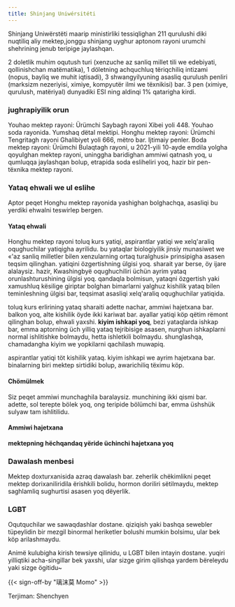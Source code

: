 ```yaml
---
title: Shinjang Uniwérsitéti
---
```


Shinjang Uniwërstëti maarip ministirliki tessiqlighan  211 qurulushi diki nuqtiliq aliy mektep,jonggu shinjang uyghur aptonom rayoni urumchi shehrining jenub teripige jaylashqan.

2 doletlik muhim oqutush turi (xenzuche az sanliq millet tili we edebiyati, qollinishchan matëmatika), 1 döletning achquchluq tëriqchiliq intizami (nopus, bayliq we muhit iqtisadi), 3 shwangyilyuning asasliq qurulush penliri (marksizm nezeriyisi, ximiye, kompyutër ilmi we tëxnikisi) bar. 3 pen (ximiye, qurulush, matëriyal) dunyadiki ESI ning aldinqi 1% qatarigha kirdi.

### jughrapiyilik orun

Youhao mektep rayoni: Ürümchi Saybagh rayoni Xibei yoli 448. Youhao soda rayonida. Yumshaq dëtal mektipi.
Honghu mektep rayoni: Ürümchi Tengritagh rayoni Ghalibiyet yoli 666, mëtro bar. Ijtimaiy penler.
Boda mektep rayoni: Ürümchi Bulaqtagh rayoni, u 2021-yili 10-ayde emdila yolgha qoyulghan mektep rayoni, uninggha baridighan ammiwi qatnash yoq, u qumluqqa jaylashqan bolup, etrapida soda esliheliri yoq, hazir bir pen-tëxnika mektep rayoni.

### Yataq ehwali we ul eslihe

Aptor peqet Honghu mektep rayonida yashighan bolghachqa, asasliqi bu yerdiki ehwalni teswirlep bergen.

#### Yataq ehwali

Honghu mektep rayoni toluq kurs yatiqi, aspirantlar yatiqi we xelq'araliq oqughuchilar yatiqigha ayrilidu. bu yataqlar biologiyilik jinsiy munasiwet we «'az sanliq milletler bilen xenzularning ortaq turalghusi» prinsipigha asasen teqsim qilinghan. yatiqini özgertishning ülgisi yoq. sharait yar berse, öy ijare alalaysiz. hazir, Kwashingbyë oqughuchiliri üchün ayrim yataq orunlashturushining ülgisi yoq. qandaqla bolmisun, yataqni özgertish yaki xamushluq kësilige giriptar bolghan bimarlarni yalghuz kishilik yataq bilen teminleshning ülgisi bar, teqsimat asasliqi xelq'araliq oqughuchilar yatiqida.

toluq kurs erlirining yataq sharaiti adette nachar, ammiwi hajetxana bar. balkon yoq, alte kishilik öyde ikki kariwat bar. ayallar yatiqi köp qëtim rëmont qilinghan bolup, ehwali yaxshi. **kiyim ishkapi yoq**, bezi yataqlarda ishkap bar, emma aptorning üch yilliq yataq tejribisige asasen, nurghun ishkaplarni normal ishlitishke bolmaydu, hetta ishletkili bolmaydu. shunglashqa, chamadangha kiyim we yopkilarni qachilash muwapiq.

aspirantlar yatiqi töt kishilik yataq. kiyim ishkapi we ayrim hajetxana bar. binalarning biri mektep sirtidiki bolup, awarichiliq tëximu köp.

#### Chömülmek

Siz peqet ammiwi munchaghila baralaysiz. munchining ikki qismi bar. adette, sol terepte bölek yoq, ong teripide bölümchi bar, emma üshshük sulyaw tam ishlitilidu.

#### Ammiwi hajetxana

**mektepning hëchqandaq yëride üchinchi hajetxana yoq**

### Dawalash menbesi

Mektep doxturxanisida azraq dawalash bar. zeherlik chëkimlikni peqet mektep dorixaniliridila ërishkili bolidu, hormon doriliri sëtilmaydu, mektep saghlamliq sughurtisi asasen yoq dëyerlik.

### LGBT

Oqutquchilar we sawaqdashlar dostane. qiziqish yaki bashqa sewebler tüpeylidin bir mezgil binormal heriketler bolushi mumkin bolsimu, ular bek köp arilashmaydu.

Animë kulubigha kirish tewsiye qilinidu, u LGBT bilen intayin dostane. yuqiri yilliqtiki acha-singillar bek yaxshi, ular sizge girim qilishqa yardem bëreleydu yaki sizge ögitidu~

{{< sign-off-by "璃沫莫 Momo" >}}

Terjiman: Shenchyen
